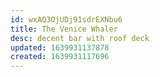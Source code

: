 ```yaml
---
id: wxAQ3OjUDj91sdrEXNbu6
title: The Venice Whaler
desc: decent bar with roof deck
updated: 1639931137878
created: 1639931117696
---
```




